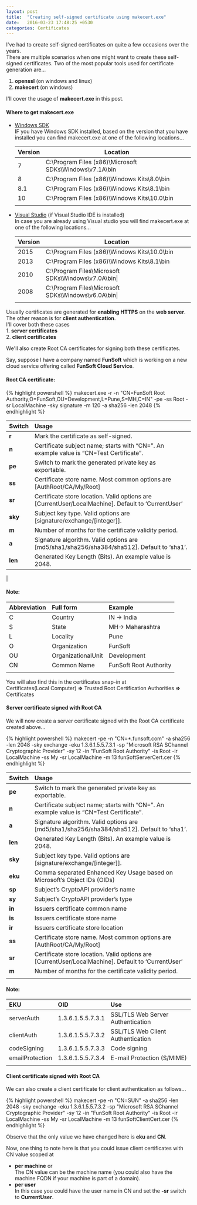 ```yaml
---
layout: post
title:  "Creating self-signed certificate using makecert.exe"
date:   2016-03-23 17:48:25 +0530
categories: Certificates
---
```

I've had to create self-signed certificates on quite a few occasions over the years.  
There are multiple scenarios when one might want to create these self-signed certificates.
Two of the most popular tools used for certificate generation are...  
1. **openssl** (on windows and linux)  
2. **makecert** (on windows)

I'll cover the usage of **makecert.exe** in this post.  

#### **Where to get makecert.exe**  

* [Windows SDK](https://dev.windows.com/en-us/downloads/sdk-archive)  
	IF you have Windows SDK installed, based on the version that you have installed you can find makecert.exe at one of the following locations...  
    
    |Version | Location |  
    |--------|--------|  
    |7|C:\Program Files (x86)\Microsoft SDKs\Windows\v7.1A\bin|  
    |8|C:\Program Files (x86)\Windows Kits\8.0\bin|  
    |8.1|C:\Program Files (x86)\Windows Kits\8.1\bin|  
    |10|C:\Program Files (x86)\Windows Kits\10.0\bin|  
    | | |  
        
    
* [Visual Studio](https://www.visualstudio.com) (if Visual Studio IDE is installed)  
    In case you are already using Visual studio you will find makecert.exe at one of the following locations...  

    | Version | Location |
    |--------|--------|
    |2015|C:\Program Files (x86)\Windows Kits\10.0\bin|
    |2013|C:\Program Files (x86)\Windows Kits\8.1\bin|
    |2010|C:\Program Files\Microsoft SDKs\Windows\v7.0A\bin\|
    |2008|C:\Program Files\Microsoft SDKs\Windows\v6.0A\bin\| 
    |||  
     

Usually certificates are generated for **enabling HTTPS** on the **web server**. The other reason is for **client authentication**.  
I'll cover both these cases  
    1. **server certificates**  
    2. **client certificates**  

We'll also create Root CA certificates for signing both these certificates.  

Say, suppose I have a company named **FunSoft** which is working on a new cloud service offering called **FunSoft Cloud Service**.  

#### **Root CA certificate:**  

{% highlight powershell %}
makecert.exe -r 
             -n "CN=FunSoft Root Authority,O=FunSoft,OU=Development,L=Pune,S=MH,C=IN" 
             -pe 
             -ss Root 
             -sr LocalMachine 
             -sky signature 
             -m 120 
             -a sha256 
             -len 2048 
{% endhighlight %}

Switch|Usage  
------|:----  
**r**|Mark the certificate as self-signed.  
**n**|Certificate subject name; starts with “CN=”. An example value is “CN=Test Certificate”.  
**pe**|Switch to mark the generated private key as exportable.  
**ss**|Certificate store name. Most common options are [AuthRoot/CA/My/Root]  
**sr**|Certificate store location. Valid options are [CurrentUser/LocalMachine]. Default to ‘CurrentUser’  
**sky**|Subject key type. Valid options are [signature/exchange/[integer]].  
**m**|Number of months for the certificate validity period.  
**a**|Signature algorithm. Valid options are [md5/sha1/sha256/sha384/sha512]. Default to ‘sha1’.  
**len**|Generated Key Length (Bits). An example value is 2048.   
|  



#### **Note:**  


|Abbreviation|Full form|Example|  
|------------|:---------|:-------|  
|C|Country|IN -> India|  
|S|State|MH-> Maharashtra|  
|L|Locality|Pune|  
|O|Organization|FunSoft|  
|OU|OrganizationalUnit|Development|  
|CN|Common Name|FunSoft Root Authority|    
||||  



You will also find this in the certificates snap-in at  
Certificates(Local Computer) **=>** Trusted Root Certification Authorities **=>** Certificates  

#### **Server certificate signed with Root CA**  

We will now create a server certificate signed with the Root CA certificate created above...  


{% highlight powershell %}
makecert -pe 
         -n "CN=*.funsoft.com" 
         -a sha256 
         -len 2048 
         -sky exchange 
         -eku 1.3.6.1.5.5.7.3.1 
         -sp "Microsoft RSA SChannel Cryptographic Provider" 
         -sy 12 
         -in "FunSoft Root Authority" 
         -is Root 
         -ir LocalMachine 
         -ss My 
         -sr LocalMachine 
         -m 13
         funSoftServerCert.cer 
{% endhighlight %}


|Switch|Usage|
|--------|:--------|
|**pe**|Switch to mark the generated private key as exportable.|
|**n**|Certificate subject name; starts with “CN=”. An example value is “CN=Test Certificate”.|
|**a**|Signature algorithm. Valid options are [md5/sha1/sha256/sha384/sha512]. Default to ‘sha1’.|
|**len**|Generated Key Length (Bits). An example value is 2048.|
|**sky**|Subject key type. Valid options are [signature/exchange/[integer]].|
|**eku**|Comma separated Enhanced Key Usage based on Microsoft’s Object IDs (OIDs)|
|**sp**|Subject’s CryptoAPI provider’s name|
|**sy**|Subject’s CryptoAPI provider’s type|
|**in**|Issuers certificate common name|
|**is**|Issuers certificate store name|
|**ir**|Issuers certificate store location|
|**ss**|Certificate store name. Most common options are [AuthRoot/CA/My/Root]|
|**sr**|Certificate store location. Valid options are [CurrentUser/LocalMachine]. Default to ‘CurrentUser’|
|**m**|Number of months for the certificate validity period.|  
|||  



#### **Note:**  

|EKU|OID|Use|
|:--------|:--------|:------|
|serverAuth|1.3.6.1.5.5.7.3.1|SSL/TLS Web Server Authentication|
|clientAuth|1.3.6.1.5.5.7.3.2|SSL/TLS Web Client Authentication|
|codeSigning|1.3.6.1.5.5.7.3.3|Code signing|
|emailProtection|1.3.6.1.5.5.7.3.4|E-mail Protection (S/MIME)| 
||||  
 


#### **Client certificate signed with Root CA**  

We can also create a client certificate for client authentication as follows...  


{% highlight powershell %}
makecert -pe 
         -n "CN=SUN" 
         -a sha256 
         -len 2048 
         -sky exchange 
         -eku 1.3.6.1.5.5.7.3.2 
         -sp "Microsoft RSA SChannel Cryptographic Provider" 
         -sy 12 
         -in "FunSoft Root Authority" 
         -is Root 
         -ir LocalMachine 
         -ss My 
         -sr LocalMachine 
         -m 13
         funSoftClientCert.cer 
{% endhighlight %}


Observe that the only value we have changed here is **eku** and **CN**.  


Now, one thing to note here is that you could issue client certificates with CN value scoped at  
* **per machine** or  
  The CN value can be the machine name (you could also have the machine FQDN if your machine is part of a domain).  
* **per user**  
  In this case you could have the user name in CN and set the **-sr** switch to **CurrentUser**.  
    
  


